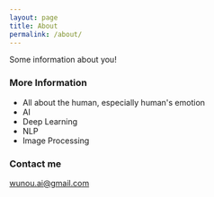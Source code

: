 ```yaml
---
layout: page
title: About
permalink: /about/
---
```


Some information about you!

### More Information

+ All about the human, especially human's emotion
+ AI
+ Deep Learning
+ NLP
+ Image Processing

### Contact me

[wunou.ai@gmail.com](mailto:wunou.ai@gmail.com)
